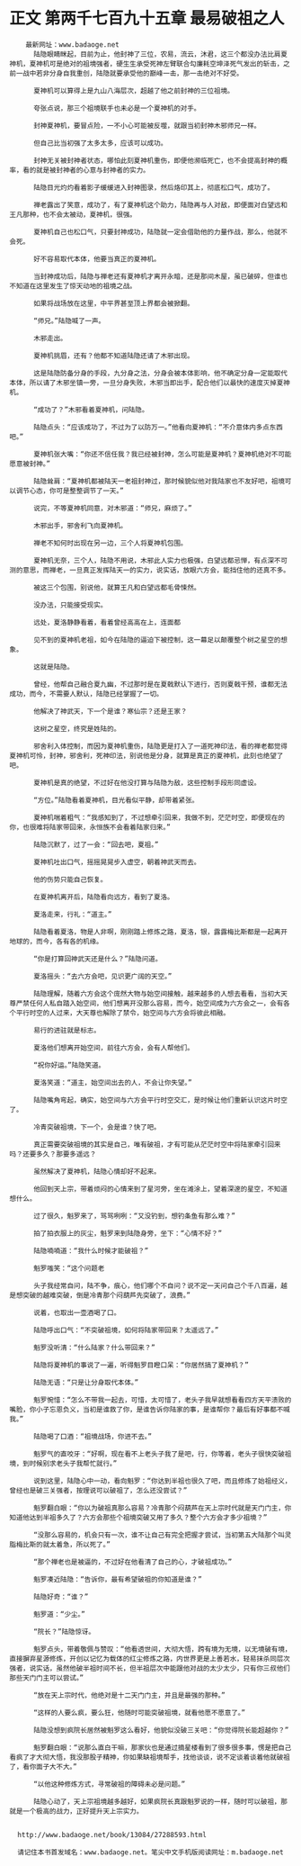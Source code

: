 # 正文 第两千七百九十五章 最易破祖之人
        最新网址：www.badaoge.net
          陆隐眼睛眯起，目前为止，他封神了三位，农易，流云，沐君，这三个都没办法比肩夏神机，夏神机可是绝对的祖境强者，硬生生承受死神左臂联合勾廉耗空坤泽死气发出的斩击，之前一战中若非分身自我重创，陆隐就要承受他的巅峰一击，那一击绝对不好受。
      
          夏神机可以算得上是九山八海层次，超越了他之前封神的三位祖境。
      
          夸张点说，那三个祖境联手也未必是一个夏神机的对手。
      
          封神夏神机，要冒点险，一不小心可能被反噬，就跟当初封神木邪师兄一样。
      
          但自己比当初强了太多太多，应该可以成功。
      
          封神无关被封神者状态，哪怕此刻夏神机重伤，即便他濒临死亡，也不会提高封神的概率，看的就是被封神者的心意与封神者的实力。
      
          陆隐目光灼灼看着影子缓缓进入封神图录，然后烙印其上，彻底松口气，成功了。
      
          禅老露出了笑意，成功了，有了夏神机这个助力，陆隐再与人对敌，即便面对白望远和王凡那种，也不会太被动，夏神机，很强。
      
          夏神机自己也松口气，只要封神成功，陆隐就一定会借助他的力量作战，那么，他就不会死。
      
          好不容易取代本体，他要当真正的夏神机。
      
          当封神成功后，陆隐与禅老还有夏神机才离开永暗，还是那间木屋，虽已破碎，但谁也不知道在这里发生了惊天动地的祖境之战。
      
          如果将战场放在这里，中平界甚至顶上界都会被掀翻。
      
          “师兄。”陆隐喊了一声。
      
          木邪走出。
      
          夏神机挑眉，还有？他都不知道陆隐还请了木邪出现。
      
          这是陆隐防备分身的手段，九分身之法，分身会被本体影响，他不确定分身一定能取代本体，所以请了木邪坐镇一旁，一旦分身失败，木邪当即出手，配合他们以最快的速度灭掉夏神机。
      
          “成功了？”木邪看着夏神机，问陆隐。
      
          陆隐点头：“应该成功了，不过为了以防万一。”他看向夏神机：“不介意体内多点东西吧。”
      
          夏神机张大嘴：“你还不信任我？我已经被封神，怎么可能是夏神机？夏神机绝对不可能愿意被封神。”
      
          陆隐耸肩：“夏神机都被陆天一老祖封神过，那时候貌似他对我陆家也不友好吧，祖境可以调节心态，你可是整整调节了一天。”
      
          说完，不等夏神机同意，对木邪道：“师兄，麻烦了。”
      
          木邪出手，邪舍利飞向夏神机。
      
          禅老不知何时出现在另一边，三个人将夏神机包围。
      
          夏神机无奈，三个人，陆隐不用说，木邪此人实力也极强，白望远都忌惮，有点深不可测的意思，而禅老，一旦真正发挥陆天一的实力，说实话，放眼六方会，能挡住他的还真不多。
      
          被这三个包围，别说他，就算王凡和白望远都毛骨悚然。
      
          没办法，只能接受现实。
      
          远处，夏洛静静看着，看着曾经高高在上，连面都
      
          见不到的夏神机老祖，如今在陆隐的逼迫下被控制，这一幕足以颠覆整个树之星空的想象。
      
          这就是陆隐。
      
          曾经，他帮自己融合夏九幽，不过那时是在夏戟默认下进行，否则夏戟干预，谁都无法成功，而今，不需要人默认，陆隐已经掌握了一切。
      
          他解决了神武天，下一个是谁？寒仙宗？还是王家？
      
          这树之星空，终究是姓陆的。
      
          邪舍利入体控制，而因为夏神机重伤，陆隐更是打入了一道死神印法，看的禅老都觉得夏神机可怜，封神，邪舍利，死神印法，别说他是分身，就算是真正的夏神机，此刻也绝望了吧。
      
          夏神机是真的绝望，不过好在他没打算与陆隐为敌，这些控制手段形同虚设。
      
          “方位。”陆隐看着夏神机，目光看似平静，却带着紧张。
      
          夏神机喘着粗气：“我感知到了，不过想牵引回来，我做不到，茫茫时空，即便现在的你，也很难将陆家带回来，永恒族不会看着陆家归来。”
      
          陆隐沉默了，过了一会：“回去吧，夏祖。”
      
          夏神机吐出口气，摇摇晃晃步入虚空，朝着神武天而去。
      
          他的伤势只能自己恢复。
      
          在夏神机离开后，陆隐看向远方，看到了夏洛。
      
          夏洛走来，行礼：“道主。”
      
          陆隐看着夏洛，物是人非啊，刚刚踏上修炼之路，夏洛，银，露露梅比斯都是一起离开地球的，而今，各有各的机缘。
      
          “你是打算回神武天还是什么？”陆隐问道。
      
          夏洛摇头：“去六方会吧，见识更广阔的天空。”
      
          陆隐理解，随着六方会这个庞然大物与始空间接触，越来越多的人想去看看，当初大天尊严禁任何人私自踏入始空间，他们想离开没那么容易，而今，始空间成为六方会之一，会有各个平行时空的人过来，大天尊也解除了禁令，始空间与六方会将彼此相融。
      
          易行的进驻就是标志。
      
          夏洛他们想离开始空间，前往六方会，会有人帮他们。
      
          “祝你好运。”陆隐笑道。
      
          夏洛笑道：“道主，始空间出去的人，不会让你失望。”
      
          陆隐嘴角弯起，确实，始空间与六方会平行时空交汇，是时候让他们重新认识这片时空了。
      
          冷青突破祖境，下一个，会是谁？快了吧。
      
          真正需要突破祖境的其实是自己，唯有破祖，才有可能从茫茫时空中将陆家牵引回来吗？还要多久？那要多遥远？
      
          虽然解决了夏神机，陆隐心情却好不起来。
      
          他回到天上宗，带着烦闷的心情来到了星河旁，坐在滩涂上，望着深邃的星空，不知道想什么。
      
          过了很久，魁罗来了，骂骂咧咧：“又没钓到，想钓条鱼有那么难？”
      
          拍了拍衣服上的灰尘，魁罗来到陆隐身旁，坐下：“心情不好？”
      
          陆隐喃喃道：“我什么时候才能破祖？”
      
          魁罗嗤笑：“这个问题老
      
          头子我经常自问，陆不争，痕心，他们哪个不自问？说不定一天问自己个千八百遍，越是想突破的越难突破，倒是冷青那个闷葫芦先突破了，浪费。”
      
          说着，也取出一壶酒喝了口。
      
          陆隐呼出口气：“不突破祖境，如何将陆家带回来？太遥远了。”
      
          魁罗没听清：“什么陆家？什么带回来？”
      
          陆隐将夏神机的事说了一遍，听得魁罗目瞪口呆：“你居然搞了夏神机？”
      
          陆隐无语：“只是让分身取代本体。”
      
          魁罗惋惜：“怎么不带我一起去，可惜，太可惜了，老头子我早就想看看四方天平溃败的嘴脸，你小子忘恩负义，当初是谁救了你，是谁告诉你陆家的事，是谁帮你？最后有好事都不喊我。”
      
          陆隐喝了口酒：“祖境战场，你进不去。”
      
          魁罗气的直咬牙：“好啊，现在看不上老头子我了是吧，行，你等着，老头子很快突破祖境，到时候别求老头子我帮忙就行。”
      
          说到这里，陆隐心中一动，看向魁罗：“你达到半祖也很久了吧，而且修炼了始祖经义，曾经也是破三关强者，按理说可以破祖了，怎么还没尝试？”
      
          魁罗翻白眼：“你以为破祖真那么容易？冷青那个闷葫芦在天上宗时代就是天门门主，你知道他达到半祖多久了？六方会那些个祖境突破又用了多久？整个六方会才多少祖境？”
      
          “没那么容易的，机会只有一次，谁不让自己有完全把握才尝试，当初第五大陆那个叫灵脂梅比斯的就太着急，所以死了。”
      
          “那个禅老也是被逼的，不过好在他看清了自己的心，才破祖成功。”
      
          魁罗凑近陆隐：“告诉你，最有希望破祖的你知道是谁？”
      
          陆隐好奇：“谁？”
      
          魁罗道：“少尘。”
      
          “院长？”陆隐惊讶。
      
          魁罗点头，带着敬佩与赞叹：“他看透世间，大彻大悟，跨有境为无境，以无境破有境，直接摒弃星源修炼，开创以记忆为载体的红尘修炼之路，内世界更是上善若水，轻易抹杀同层次强者，说实话，虽然他破半祖时间不长，但半祖层次中能跟他对战的太少太少，只有你三叔他们那些天门门主可以尝试。”
      
          “放在天上宗时代，他绝对是十二天门门主，并且是最强的那种。”
      
          “这样的人要么疯，要么狂，他随时可能突破祖境，就看他愿不愿意了。”
      
          陆隐没想到疯院长居然被魁罗这么看好，他貌似没破三关吧：“你觉得院长能超越你？”
      
          魁罗翻白眼：“说那么直白干嘛，那家伙也是通过摘星楼看到了很多很多事，愣是把自己看疯了才大彻大悟，我没那股子精神，你如果缺祖境帮手，找他谈谈，说不定谈着谈着他就破祖了，看你面子大不大。”
      
          “以他这种修炼方式，寻常破祖的障碍未必是问题。”
      
          陆隐心动了，天上宗祖境越多越好，如果疯院长真跟魁罗说的一样，随时可以破祖，那就是一个极高的战力，正好提升天上宗实力。
      
      
      http://www.badaoge.net/book/13084/27288593.html
      
      请记住本书首发域名：www.badaoge.net。笔尖中文手机版阅读网址：m.badaoge.net